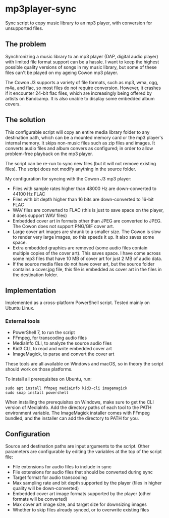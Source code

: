 # mp3player-sync
Sync script to copy music library to an mp3 player, with conversion for unsupported files.

## The problem

Synchronizing a music library to an mp3 player (DAP, digital audio player) with limited file format support
can be a hassle. I want to keep the highest possible quality versions of songs in my music library, but
some of these files can't be played on my ageing Cowon mp3 player.

The Cowon J3 supports a variety of file formats, such as mp3, wma, ogg, m4a, and flac, so most files do not
require conversion. However, it crashes if it encounter 24-bit flac files, which are increasingly being offered
by artists on Bandcamp. It is also unable to display some embedded album covers.

## The solution

This configurable script will copy an entire media library folder to any destination path, which can be a mounted
memory card or the mp3 player's internal memory. It skips non-music files such as zip files and images.
It converts audio files and album convers as configured; in order to allow problem-free playback on the mp3 player.

The script can be re-run to sync new files (but it will not remove existing files). The script does not modify 
anything in the source folder.

My configuration for syncing with the Cowon J3 mp3 player:
* Files with sample rates higher than 48000 Hz are down-converted to 44100 Hz FLAC
* Files with bit depth higher than 16 bits are down-converted to 16-bit FLAC
* WAV files are converted to FLAC (this is just to save space on the player, it does support WAV files)
* Embedded cover art in formats other than JPEG are converted to JPEG. The Cowon does not support PNG/GIF cover art.
* Large cover art images are shrunk to a smaller size. The Cowon is slow to render very large images, 
so this speeds it up. It also saves some space.
* Extra embedded graphics are removed (some audio files contain multiple copies of the cover art). This saves space.
I have come across some mp3 files that have 10 MB of cover art for just 2 MB of audio data.
* If the source media files do not have cover art, but the source folder contains a cover.jpg file, this file
is embedded as cover art in the files in the destination folder.

## Implementation

Implemented as a cross-platform PowerShell script. Tested mainly on Ubuntu Linux.

### External tools
* PowerShell 7, to run the script
* FFmpeg, for transcoding audio files
* MediaInfo CLI, to analyze the source audio files
* Kid3 CLI, to read and write embedded cover art
* ImageMagick, to parse and convert the cover art

These tools are all available on Windows and macOS, so in theory the script should work on those platforms.

To install all prerequisites on Ubuntu, run:
```
sudo apt install ffmpeg mediainfo kid3-cli imagemagick
sudo snap install powershell
```

When installing the prerequisites on Windows, make sure to get the CLI version of MediaInfo. 
Add the directory paths of each tool to the PATH environment variable.
The ImageMagick installer comes with FFmpeg bundled, and the installer can add the directory to PATH for you.

## Configuration
Source and destination paths are input arguments to the script. Other parameters are configurable by
editing the variables at the top of the script file:
* File extensions for audio files to include in sync
* File extensions for audio files that should be converted during sync
* Target format for audio transcoding
* Max sampling rate and bit depth supported by the player (files in higher quality will be down-converted)
* Embedded cover art image formats supported by the player (other formats will be converted)
* Max cover art image size, and target size for downsizing images
* Whether to skip files already synced, or to overwrite existing files
